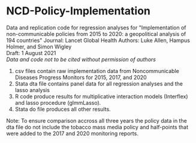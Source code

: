 # NCD-Policy-Implementation
Data and replication code for regression analyses for "Implementation of non-communicable policies from 2015 to 2020: a geopolitical analysis of 194 countries"
Journal: Lancet Global Health
Authors: Luke Allen, Hampus Holmer, and Simon Wigley                                                                                                  
Draft: 1 August 2021                                                                                                                                    
*Data and code not to be cited without permission of authors*

1. csv files contain raw implementation data from Noncommunicable Diseases Progress Monitors for 2015, 2017, and 2020
2. Stata dta file contains panel data for all regression analyses and the lasso analysis
3. R code produce results for multiplicative interaction models (Interflex) and lasso procedure (glmmLasso).
4. Stata do file produces all other results.

Note: To ensure comparison accross all three years the policy data in the dta file do not include the tobacco mass media policy and half-points that were added to the 2017 and 2020 monitoring reports.
